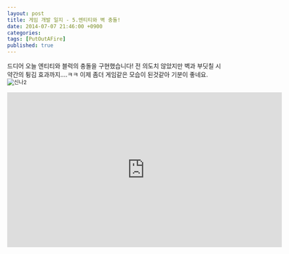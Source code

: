 ```yaml
---
layout: post
title: 게임 개발 일지 - 5.엔티티와 벽 충돌!
date: 2014-07-07 21:46:00 +0900
categories:
tags: [PutOutAFire]
published: true
---
```


드디어 오늘 엔티티와 블럭의 충돌을 구현했습니다!
전 의도치 않았지만 벽과 부딧칠 시 약간의 튕김 효과까지....ㅋㅋ
이제 좀더 게임같은 모습이 된것같아 기분이 좋네요.
<img src="https://i1.daumcdn.net/mimg/mypeople/sticker/edit/sticker_374.png" alt="신나2" style="font-size: 9pt; line-height: 1.5;">

<center><iframe title="게임 개발 일지 - 5.엔티티와 벽 충돌!" width="640" height="360" src="https://kakaotv.daum.net/embed/player/cliplink/60094099?service=daum_tistory" allowfullscreen frameborder="0" scrolling="no"></iframe></center>
